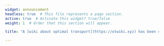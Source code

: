 ```yaml
---
widget: announcement
headless: true  # This file represents a page section.
active: true  # Activate this widget? true/false
weight: 1  # Order that this section will appear.

title: "A [wiki about optimal transport](https://otwiki.xyz) has been created by students at UC Santa Barbara, maintained by Katy Craig. Contributions are welcome! https://otwiki.xyz"

---
```


